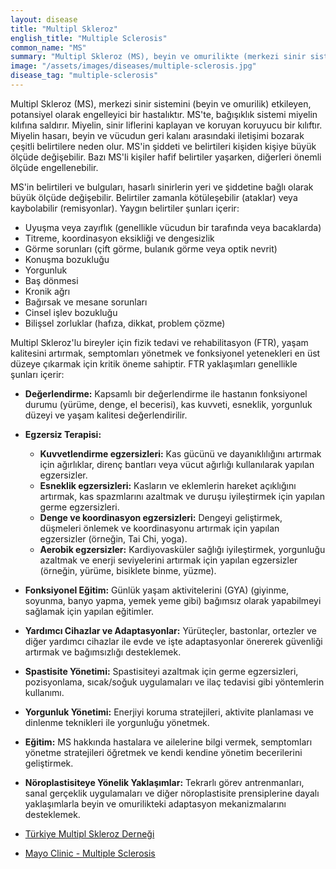 ```yaml
---
layout: disease
title: "Multipl Skleroz"
english_title: "Multiple Sclerosis"
common_name: "MS"
summary: "Multipl Skleroz (MS), beyin ve omurilikte (merkezi sinir sistemi) sinir liflerini koruyan miyelin kılıfına zarar veren kronik bir otoimmün hastalıktır."
image: "/assets/images/diseases/multiple-sclerosis.jpg"
disease_tag: "multiple-sclerosis"
---
```





Multipl Skleroz (MS), merkezi sinir sistemini (beyin ve omurilik) etkileyen, potansiyel olarak engelleyici bir hastalıktır. MS'te, bağışıklık sistemi miyelin kılıfına saldırır. Miyelin, sinir liflerini kaplayan ve koruyan koruyucu bir kılıftır. Miyelin hasarı, beyin ve vücudun geri kalanı arasındaki iletişimi bozarak çeşitli belirtilere neden olur. MS'in şiddeti ve belirtileri kişiden kişiye büyük ölçüde değişebilir. Bazı MS'li kişiler hafif belirtiler yaşarken, diğerleri önemli ölçüde engellenebilir.


MS'in belirtileri ve bulguları, hasarlı sinirlerin yeri ve şiddetine bağlı olarak büyük ölçüde değişebilir. Belirtiler zamanla kötüleşebilir (ataklar) veya kaybolabilir (remisyonlar). Yaygın belirtiler şunları içerir:

*   Uyuşma veya zayıflık (genellikle vücudun bir tarafında veya bacaklarda)
*   Titreme, koordinasyon eksikliği ve dengesizlik
*   Görme sorunları (çift görme, bulanık görme veya optik nevrit)
*   Konuşma bozukluğu
*   Yorgunluk
*   Baş dönmesi
*   Kronik ağrı
*   Bağırsak ve mesane sorunları
*   Cinsel işlev bozukluğu
*   Bilişsel zorluklar (hafıza, dikkat, problem çözme)


Multipl Skleroz'lu bireyler için fizik tedavi ve rehabilitasyon (FTR), yaşam kalitesini artırmak, semptomları yönetmek ve fonksiyonel yetenekleri en üst düzeye çıkarmak için kritik öneme sahiptir. FTR yaklaşımları genellikle şunları içerir:

*   **Değerlendirme:** Kapsamlı bir değerlendirme ile hastanın fonksiyonel durumu (yürüme, denge, el becerisi), kas kuvveti, esneklik, yorgunluk düzeyi ve yaşam kalitesi değerlendirilir.
*   **Egzersiz Terapisi:**
    *   **Kuvvetlendirme egzersizleri:** Kas gücünü ve dayanıklılığını artırmak için ağırlıklar, direnç bantları veya vücut ağırlığı kullanılarak yapılan egzersizler.
    *   **Esneklik egzersizleri:** Kasların ve eklemlerin hareket açıklığını artırmak, kas spazmlarını azaltmak ve duruşu iyileştirmek için yapılan germe egzersizleri.
    *   **Denge ve koordinasyon egzersizleri:** Dengeyi geliştirmek, düşmeleri önlemek ve koordinasyonu artırmak için yapılan egzersizler (örneğin, Tai Chi, yoga).
    *   **Aerobik egzersizler:** Kardiyovasküler sağlığı iyileştirmek, yorgunluğu azaltmak ve enerji seviyelerini artırmak için yapılan egzersizler (örneğin, yürüme, bisiklete binme, yüzme).
*   **Fonksiyonel Eğitim:** Günlük yaşam aktivitelerini (GYA) (giyinme, soyunma, banyo yapma, yemek yeme gibi) bağımsız olarak yapabilmeyi sağlamak için yapılan eğitimler.
*   **Yardımcı Cihazlar ve Adaptasyonlar:** Yürüteçler, bastonlar, ortezler ve diğer yardımcı cihazlar ile evde ve işte adaptasyonlar önererek güvenliği artırmak ve bağımsızlığı desteklemek.
*   **Spastisite Yönetimi:** Spastisiteyi azaltmak için germe egzersizleri, pozisyonlama, sıcak/soğuk uygulamaları ve ilaç tedavisi gibi yöntemlerin kullanımı.
*   **Yorgunluk Yönetimi:** Enerjiyi koruma stratejileri, aktivite planlaması ve dinlenme teknikleri ile yorgunluğu yönetmek.
*   **Eğitim:** MS hakkında hastalara ve ailelerine bilgi vermek, semptomları yönetme stratejileri öğretmek ve kendi kendine yönetim becerilerini geliştirmek.
*  **Nöroplastisiteye Yönelik Yaklaşımlar:** Tekrarlı görev antrenmanları, sanal gerçeklik uygulamaları ve diğer nöroplastisite prensiplerine dayalı yaklaşımlarla beyin ve omurilikteki adaptasyon mekanizmalarını desteklemek.


*   [Türkiye Multipl Skleroz Derneği](https://www.mssociety.org.tr/)
*   [Mayo Clinic - Multiple Sclerosis](https://www.mayoclinic.org/diseases-conditions/multiple-sclerosis/symptoms-causes/syc-20350269)

